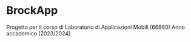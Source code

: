 # BrockApp

Progetto per il corso di Laboratorio di Applicazioni Mobili (66860) Anno accademico (2023/2024)
